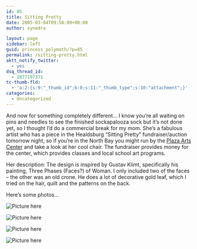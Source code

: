 ```yaml
---
id: 85
title: Sitting Pretty
date: 2005-03-04T09:58:09+00:00
author: synedra

layout: page
sidebar: left
guid: princess_polymath/?p=85
permalink: /sitting-pretty.html
aktt_notify_twitter:
  - yes
dsq_thread_id:
  - 1877197371
tc-thumb-fld:
  - 'a:2:{s:9:"_thumb_id";b:0;s:11:"_thumb_type";s:10:"attachment";}'
categories:
  - Uncategorized
---
```

And now for something completely different&#8230; I know you&#8217;re all waiting on pins and needles to see the finished sockapalooza sock but it&#8217;s not done yet, so I thought I&#8217;d do a commercial break for my mom. She&#8217;s a fabulous artist who has a piece in the Healdsburg &#8220;Sitting Pretty&#8221; fundraiser/auction tomorrow night, so if you&#8217;re in the North Bay you might run by the [Plaza Arts Center](http://www.plazaartscenter.org) and take a look at her cool chair. The fundraiser provides money for the center, which provides classes and local school art programs.
  
Her description: The design is inspired by Gustav Klimt, specifically his painting, Three Phases (Faces?) of Woman. I only included two of the faces &#8211; the other was an old crone. He does a lot of decorative gold leaf, which I tried on the hair, quilt and the patterns on the back.
  
Here&#8217;s some photos&#8230;
  
![Picture here](http://www.perlgoddess.com/blog/images/chair1.jpg)
  
![Picture here](http://www.perlgoddess.com/blog/images/chair2.jpg)
  
![Picture here](http://www.perlgoddess.com/blog/images/chair3.jpg)
  
![Picture here](http://www.perlgoddess.com/blog/images/chair4.jpg)